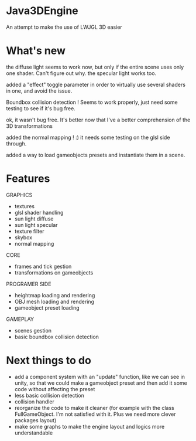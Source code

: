 # Java3DEngine
An attempt to make the use of LWJGL 3D easier

# What's new
the diffuse light seems to work now, but only if the entire scene uses only one shader. Can't figure out why.
the specular light works too.

added a "effect" toggle parameter in order to virtually use several shaders in one, and avoid the issue.

Boundbox collision detection ! Seems to work properly, just need some testing to see if it's bug free.

ok, it wasn't bug free. It's better now that I've a better comprehension of the 3D transformations

added the normal mapping ! :)
it needs some testing on the glsl side through.

added a way to load gameobjects presets and instantiate them in a scene.

# Features

GRAPHICS
- textures
- glsl shader handling
- sun light diffuse
- sun light specular
- texture filter
- skybox
- normal mapping

CORE
- frames and tick gestion
- transformations on gameobjects

PROGRAMER SIDE
- heightmap loading and rendering
- OBJ mesh loading and rendering
- gameobject preset loading

GAMEPLAY
- scenes gestion
- basic boundbox collision detection

# Next things to do
- add a component system with an "update" function, like we can see in unity, so that we could make a gameobject preset and then add it some code without affecting the preset
- less basic collision detection
- collision handler
- reorganize the code to make it cleaner (for example with the class FullGameObject. I'm not satisfied with it. Plus we need more clever packages layout)
- make some graphs to make the engine layout and logics more understandable
